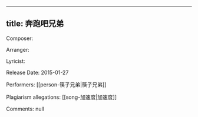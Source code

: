 
---
title: 奔跑吧兄弟
---
Composer: 

Arranger: 

Lyricist: 

Release Date: 2015-01-27

Performers: [[person-筷子兄弟|筷子兄弟]]

Plagiarism allegations:
[[song-加速度|加速度]]

Comments:
null
